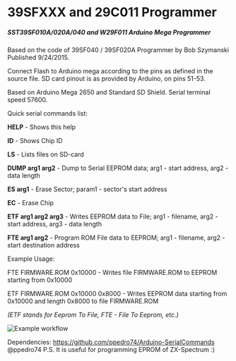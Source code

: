 #  39SFXXX and 29C011 Programmer
##### SST39SF010A/020A/040 and W29F011 Arduino Mega Programmer
Based on the code of 39SF040 / 39SF020A Programmer by Bob Szymanski Published 9/24/2015.

Connect Flash to Arduino mega according to the pins as defined in the source file. SD card pinout is as provided by Arduino, on pins 51-53.
 
Based on Arduino Mega 2650 and Standard SD Shield. Serial terminal speed 57600.

Quick serial commands list:

**HELP**                - Shows this help

**ID**                  - Shows Chip ID

**LS**                  - Lists files on SD-card

**DUMP arg1 arg2**      - Dump to Serial EEPROM data; arg1 - start address, arg2 - data length

**ES arg1**             - Erase Sector; param1 - sector's start address

**EC**                  - Erase Chip

**ETF arg1 arg2 arg3**	- Writes EEPROM data to File; arg1 - filename, arg2 - start address, arg3 - data length

**FTE arg1 arg2**        - Program ROM File data to EEPROM; arg1 - filename, arg2 - start destination address

Example Usage: 

FTE FIRMWARE.ROM 0x10000          - Writes file FIRMWARE.ROM to EEPROM starting from 0x10000

ETF FIRMWARE.ROM 0x10000 0x8000   - Writes EEPROM data starting from 0x10000 and length 0x8000 to file FIRMWARE.ROM

*(ETF stands for Eeprom To File, FTE - File To Eeprom, etc.)*

![Example workflow](https://github.com/doctorandrey/39SF040_Programmer/blob/6d708868ea0c198c6b744fc6fe6072bf5909737e/EEPROM_Prg.png)

Dependencies: https://github.com/ppedro74/Arduino-SerialCommands @ppedro74
P.S. It is useful for programming EPROM of ZX-Spectrum :)
